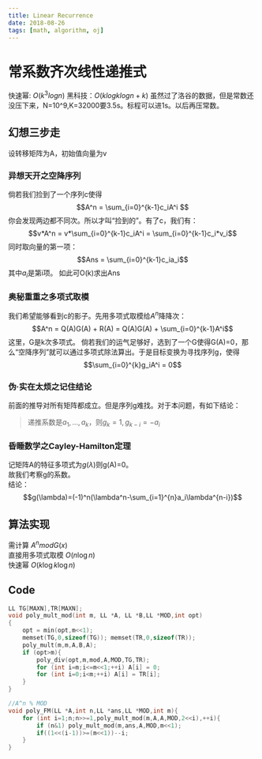 ```yaml
---
title: Linear Recurrence
date: 2018-08-26
tags: [math, algorithm, oj]
---
```


# 常系数齐次线性递推式

快速幂: $O(k^3logn)$
黑科技：$O(klogklogn+k)$
虽然过了洛谷的数据，但是常数还没压下来，N=10^9,K=32000要3.5s。标程可以进1s。以后再压常数。

## 幻想三步走

设转移矩阵为A，初始值向量为v

<!--more-->

### 异想天开之空降序列

倘若我们捡到了一个序列c使得
$$A^n = \sum_{i=0}^{k-1}c_iA^i $$
你会发现两边都不同次。所以才叫“捡到的”。有了c，我们有：
$$v*A^n = v*\sum_{i=0}^{k-1}c_iA^i = \sum_{i=0}^{k-1}c_i*v_i$$
同时取向量的第一项：
$$Ans = \sum_{i=0}^{k-1}c_ia_i$$ 
其中$a_i$是第i项。
如此可O(k)求出Ans

### 奥秘重重之多项式取模

我们希望能够看到c的影子。先用多项式取模给$A^n$降降次：
$$A^n = Q(A)G(A) + R(A) = Q(A)G(A) + \sum_{i=0}^{k-1}A^i$$ 
这里，G是k次多项式。
倘若我们的运气足够好，选到了一个G使得G(A)=0，那么“空降序列”就可以通过多项式除法算出。于是目标变换为寻找序列g，使得
$$\sum_{i=0}^{k}g_iA^i = 0$$

### 伪·实在太烦之记住结论

前面的推导对所有矩阵都成立。但是序列g难找。对于本问题，有如下结论：
> 递推系数是$a_1,...,a_k$，则$g_k=1,g_{k-i}=-a_i$

### 昏睡数学之Cayley-Hamilton定理

记矩阵A的特征多项式为$g(\lambda)$则g(A)=0。  
故我们考察g的系数。  
结论：
$$g(\lambda)=(-1)^n(\lambda^n-\sum_{i=1}^{n}a_i\lambda^{n-i})$$

## 算法实现

需计算 $A^n mod G(x)$  
直接用多项式取模 $O(n\log n)$  
快速幂 $O(k\log k\log n)$

## Code

```C++
LL TG[MAXN],TR[MAXN];
void poly_mult_mod(int m, LL *A, LL *B,LL *MOD,int opt)
{
    opt = min(opt,m<<1);
    memset(TG,0,sizeof(TG)); memset(TR,0,sizeof(TR));
    poly_mult(m,m,A,B,A);
    if (opt>m){
        poly_div(opt,m,mod,A,MOD,TG,TR);
        for (int i=m;i<=m<<1;++i) A[i] = 0;
        for (int i=0;i<m;++i) A[i] = TR[i];
    }
}

//A^n % MOD
void poly_FM(LL *A,int n,LL *ans,LL *MOD,int m){
    for (int i=1;n;n>>=1,poly_mult_mod(m,A,A,MOD,2<<i),++i){
        if (n&1) poly_mult_mod(m,ans,A,MOD,m<<1);
        if((1<<(i-1))>=(m<<1))--i;
    }
}
```